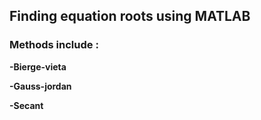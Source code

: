 ## Finding equation roots using MATLAB

### Methods include :

**-Bierge-vieta**

**-Gauss-jordan**

**-Secant**
